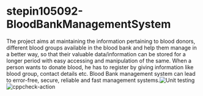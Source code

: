 
# stepin105092-BloodBankManagementSystem
The project aims at maintaining the information pertaining to blood donors, different blood groups available in the blood bank and help them manage in a better way, so that their valuable data/information can be stored for a longer period with easy accessing and manipulation of the same. When a person wants to donate blood, he has to register by giving information like blood group, contact details etc.
Blood Bank management system can lead to error-free, secure, reliable and fast management systems.![Unit testing](https://github.com/mariateres/stepin105092-BloodBankManagementSyste/workflows/Unit%20testing/badge.svg) ![cppcheck-action](https://github.com/mariateres/stepin105092-BloodBankManagementSyste/workflows/cppcheck-action/badge.svg)


